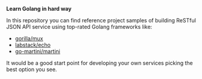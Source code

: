 **Learn Golang in hard way**


In this repository you can find reference project samples of building ReSTful JSON API service using top-rated Golang frameworks like:

 * [gorilla/mux](https://github.com/gorilla/mux)
 * [labstack/echo](https://echo.labstack.com/)
 * [go-martini/martini](https://github.com/go-martini/martini)

It would be a good start point for developing your own services picking the best option you see.